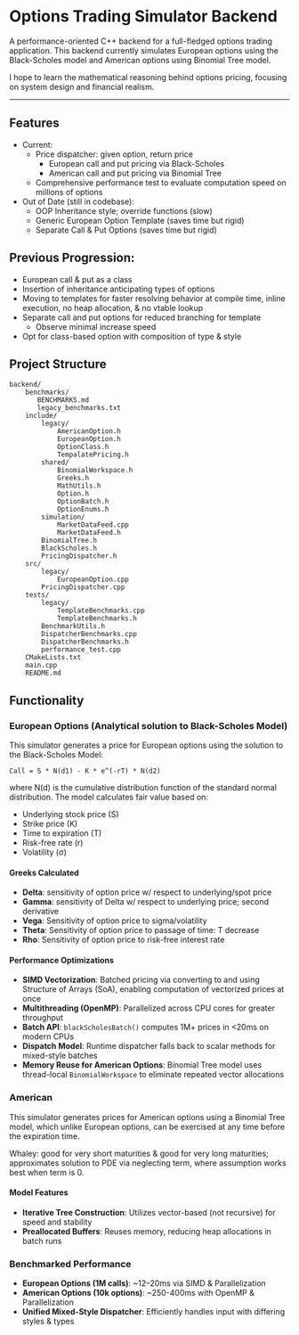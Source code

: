 # Options Trading Simulator Backend

A performance-oriented C++ backend for a full-fledged options trading application. This backend 
currently simulates European options using the Black-Scholes model and American options using 
Binomial Tree model.

I hope to learn the mathematical reasoning behind options pricing, focusing on system design and financial realism.

---

## Features
- Current:
  - Price dispatcher: given option, return price
    - European call and put pricing via Black-Scholes
    - American call and put pricing via Binomial Tree
  - Comprehensive performance test to evaluate computation speed on millions of options
- Out of Date (still in codebase):
  - OOP Inheritance style; override functions (slow)
  - Generic European Option Template (saves time but rigid)
  - Separate Call & Put Options (saves time but rigid)

## Previous Progression:
- European call & put as a class
- Insertion of inheritance anticipating types of options
- Moving to templates for faster resolving behavior at compile time, inline execution, no heap allocation, & no vtable lookup
- Separate call and put options for reduced branching for template
  - Observe minimal increase speed
- Opt for class-based option with composition of type & style

## Project Structure

```
backend/
    benchmarks/
       BENCHMARKS.md
       legacy_benchmarks.txt 
    include/
        legacy/
            AmericanOption.h
            EuropeanOption.h
            OptionClass.h
            TempalatePricing.h
        shared/
            BinomialWorkspace.h
            Greeks.h
            MathUtils.h
            Option.h
            OptionBatch.h
            OptionEnums.h
        simulation/
            MarketDataFeed.cpp
            MarketDataFeed.h
        BinomialTree.h
        BlackScholes.h
        PricingDispatcher.h
    src/
        legacy/
            EuropeanOption.cpp
        PricingDispatcher.cpp
    tests/
        legacy/
            TemplateBenchmarks.cpp
            TemplateBenchmarks.h
        BenchmarkUtils.h
        DispatcherBenchmarks.cpp
        DispatcherBenchmarks.h
        performance_test.cpp
    CMakeLists.txt
    main.cpp
    README.md
```

## Functionality

### European Options (Analytical solution to Black-Scholes Model)
This simulator generates a price for European options using the solution to the Black-Scholes Model:
```
Call = S * N(d1) - K * e^(-rT) * N(d2)
```

where N(d) is the cumulative distribution function of the standard normal distribution.
The model calculates fair value based on:

- Underlying stock price (S)
- Strike price (K)
- Time to expiration (T)
- Risk-free rate (r)
- Volatility (σ)
#### Greeks Calculated
- **Delta**: sensitivity of option price w/ respect to underlying/spot price
- **Gamma**: sensitivity of Delta w/ respect to underlying price; second derivative
- **Vega**: Sensitivity of option price to sigma/volatility
- **Theta**: Sensitivity of option price to passage of time: T decrease
- **Rho**: Sensitivity of option price to risk-free interest rate

#### Performance Optimizations
- **SIMD Vectorization**: Batched pricing via converting to and using Structure of Arrays (SoA), enabling computation of vectorized prices at once
- **Multithreading (OpenMP)**: Parallelized across CPU cores for greater throughput
- **Batch API**: `blackScholesBatch()` computes 1M+ prices in <20ms on modern CPUs
- **Dispatch Model**: Runtime dispatcher falls back to scalar methods for mixed-style batches
- **Memory Reuse for American Options**: Binomial Tree model uses thread-local `BinomialWorkspace` to eliminate repeated vector allocations

### American
This simulator generates prices for American options using a Binomial Tree model, which unlike European
options, can be exercised at any time before the expiration time.

Whaley: good for very short maturities & good for very long maturities; approximates solution to PDE
via neglecting term, where assumption works best when term is 0.



#### Model Features
- **Iterative Tree Construction**: Utilizes vector-based (not recursive) for speed and stability
- **Preallocated Buffers**: Reuses memory, reducing heap allocations in batch runs
### Benchmarked Performance
- **European Options (1M calls)**: ~12–20ms via SIMD & Parallelization
- **American Options (10k options)**: ~250-400ms with OpenMP & Parallelization
- **Unified Mixed-Style Dispatcher**: Efficiently handles input with differing styles & types